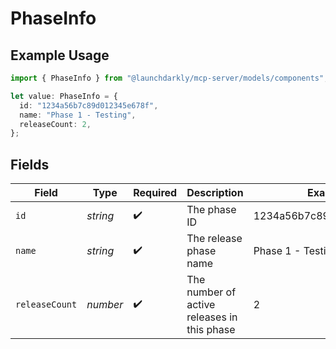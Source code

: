 # PhaseInfo

## Example Usage

```typescript
import { PhaseInfo } from "@launchdarkly/mcp-server/models/components";

let value: PhaseInfo = {
  id: "1234a56b7c89d012345e678f",
  name: "Phase 1 - Testing",
  releaseCount: 2,
};
```

## Fields

| Field                                       | Type                                        | Required                                    | Description                                 | Example                                     |
| ------------------------------------------- | ------------------------------------------- | ------------------------------------------- | ------------------------------------------- | ------------------------------------------- |
| `id`                                        | *string*                                    | :heavy_check_mark:                          | The phase ID                                | 1234a56b7c89d012345e678f                    |
| `name`                                      | *string*                                    | :heavy_check_mark:                          | The release phase name                      | Phase 1 - Testing                           |
| `releaseCount`                              | *number*                                    | :heavy_check_mark:                          | The number of active releases in this phase | 2                                           |
